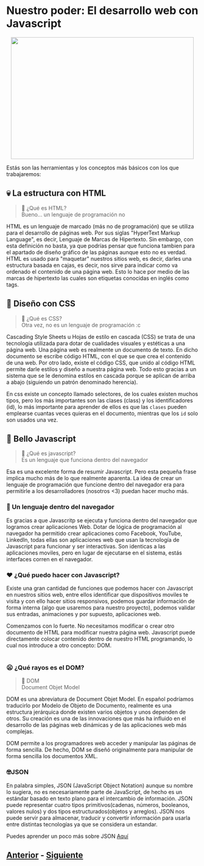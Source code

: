 # Nuestro poder: El desarrollo web con Javascript
<p align="center">
  <img width="480" height="320" src="https://github.com/MiguelRAvila/Mi-Primera-Aplicaci-n-Web/blob/master/image2.jpg">
</p>

Estás son las herramientas y los conceptos más básicos con los que trabajaremos:

## 💀 La estructura con HTML

> :newspaper: ¿Qué es HTML?
> <br> Bueno... un lenguaje de programación no

HTML es un lenguaje de marcado (más no de programación) que se utiliza para el desarrollo de páginas web. Por sus siglas "HyperText Markup Language", es decir, Lenguaje de Marcas de Hipertexto. Sin embargo, con esta definición no basta, ya que podrías pensar que funciona tambien para el apartado de diseño gráfico de las páginas aunque esto no es verdad. HTML es usado para "maquetar" nuestros sitios web, es decir, darles una estructura basada en cajas, es decir, nos sirve para indicar como va ordenado el contenido de una página web. Esto lo hace por medio de las marcas de hipertexto las cuales son etiquetas conocidas en inglés como tags.

## 🎨 Diseño con CSS

> :newspaper: ¿Qué es CSS?
> <br> Otra vez, no es un lenguaje de programación :c

Cascading Style Sheets u Hojas de estilo en cascada (CSS) se trata de una tecnología utilizada para dotar de cualidades visuales y estéticas a una página web. Una página web es realmente un documento de texto. En dicho documento se escribe código HTML, con el que se que crea el contenido de una web. Por otro lado, existe el código CSS, que unido al código HTML permite darle estilos y diseño a nuestra página web. Todo esto gracias a un sistema que se le denomina estilos en cascada porque se aplican de arriba a abajo (siguiendo un patrón denominado herencia).

En css existe un concepto llamado selectores, de los cuales existen muchos tipos, pero los más importantes son las clases (class) y los identificadores (id), lo más importante para aprender de ellos es que las ``clases`` pueden emplearse cuantas veces quieras en el documento, mientras que los ``id`` solo son usados una vez.

## 🧠 Bello Javascript

> :newspaper: ¿Qué es javascript?
> <br> Es un lenguaje que funciona dentro del navegador 

Esa es una excelente forma de resumir Javascript. Pero esta pequeña frase implica mucho más de lo que realmente aparenta. La idea de crear un lenguaje de programación que funcione dentro del navegador era para permitirle a los desarrolladores (nosotros <3) puedan hacer mucho más. 
<br>




### 📱 Un lenguaje dentro del navegador

Es gracias a que Javascritp se ejecuta y funciona dentro del navegador que logramos crear aplicaciones Web. Dotar de lógica de programación al navegador ha permitido crear aplicaciones como Facebook, YouTube, LinkedIn, todas ellas son aplicaciones web que usan la tecnología de Javascript para funcionar y ser interactivas. Son identicas a las aplicaciones moviles, pero en lugar de ejecutarse en el sistema, estás interfaces corren en el navegador.


### :heart: ¿Qué puedo hacer con Javascript?
Existe una gran cantidad de funciones que podemos hacer con Javascript en nuestros sitios web, entre ellos identificar que dispositivos moviles te visita y con ello hacer sitios responsivos, podemos guardar información de forma interna (algo que usaremos para nuestro proyecto), podemos validar sus entradas, animaciones y por supuesto, aplicaciones web.

Comenzamos con lo fuerte. No necesitamos modificar o crear otro documento de HTML para modificar nuestra página web. Javascript puede directamente colocar contenido dentro de nuestro HTML programando, lo cual nos introduce a otro concepto: DOM.
<br>
<br>
### 😦 ¿Qué rayos es el DOM?

> :newspaper: DOM
> <br> Document Objet Model

DOM es una abreviatura de Document Objet Model. En español podríamos traducirlo por Modelo de Objeto de Documento, realmente es una estructura jerárquica donde existen varios objetos y unos dependen de otros.
Su creación es una de las innovaciones que más ha influido en el desarrollo de las páginas web dinámicas y de las aplicaciones web más complejas.

DOM permite a los programadores web acceder y manipular las páginas de forma sencilla. De hecho, DOM se diseñó originalmente para manipular de forma sencilla los documentos XML. 

### 🤓JSON
En palabra simples, JSON (JavaScript Object Notation) aunque su nombre lo sugiera, no es necesariamente parte de JavaScript, de hecho es un estándar basado en texto plano para el intercambio de información. JSON puede representar cuatro tipos primitivos(cadenas, números, booleanos, valores nulos) y dos tipos estructurados(objetos y arreglos). JSON nos puede servir para almacenar, traducir y convertir información para usarla entre distintas tecnologías ya que se considera un estandar.

Puedes aprender un poco más sobre JSON [Aquí](https://medium.com/@victor.garibayy/qu%C3%A9-es-y-para-qu%C3%A9-sirve-json-be05fe02e67d)


## [Anterior](https://github.com/MiguelRAvila/Mi-Primera-Aplicaci-n-Web/blob/master/1.-home.md) - [Siguiente](https://github.com/MiguelRAvila/MiPrimeraAplicacionWeb/blob/master/3.-NuestroProyecto.md)
